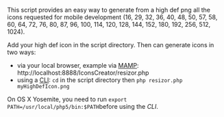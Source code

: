 This script provides an easy way to generate from a high def png all the icons requested for mobile development (16, 29, 32, 36, 40, 48, 50, 57, 58, 60, 64, 72, 76, 80, 87, 96, 100, 114, 120, 128, 144, 152, 180, 192, 256, 512, 1024).

Add your high def icon in the script directory. Then can generate icons in two ways:
- via your local browser, example via [MAMP](http://www.mamp.info/en/index.html): http://localhost:8888/IconsCreator/resizor.php
- using a [CLI](http://en.wikipedia.org/wiki/Command-line_interface): `cd` in the script directory then `php resizor.php myHighDefIcon.png`

On OS X Yosemite, you need to run `export PATH=/usr/local/php5/bin:$PATH`before using the *CLI*.

